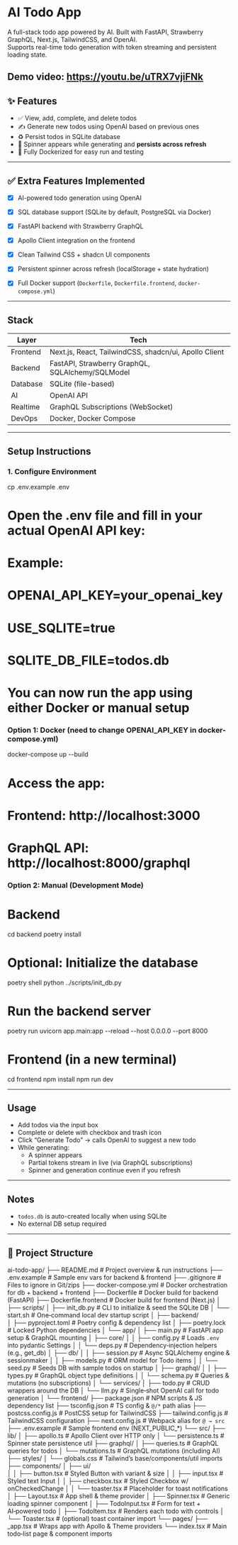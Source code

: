
# AI Todo App

A full-stack todo app powered by AI. Built with FastAPI, Strawberry GraphQL, Next.js, TailwindCSS, and OpenAI.  
Supports real-time todo generation with token streaming and persistent loading state.

Demo video: https://youtu.be/uTRX7vjiFNk
---

## ✨ Features

- ✅ View, add, complete, and delete todos
- ✍️ Generate new todos using OpenAI based on previous ones
- ♻️ Persist todos in SQLite database
- 🔄 Spinner appears while generating and **persists across refresh**
- 🐳 Fully Dockerized for easy run and testing

---

## ✅ Extra Features Implemented

- [x] AI-powered todo generation using OpenAI
- [x] SQL database support (SQLite by default, PostgreSQL via Docker)
- [x] FastAPI backend with Strawberry GraphQL
- [x] Apollo Client integration on the frontend
- [x] Clean Tailwind CSS + shadcn UI components
- [x] Persistent spinner across refresh (localStorage + state hydration)
- [x] Full Docker support (`Dockerfile`, `Dockerfile.frontend`, `docker-compose.yml`)


---
## Stack

| Layer       | Tech                             |
|------------|-----------------------------------|
| Frontend   | Next.js, React, TailwindCSS, shadcn/ui, Apollo Client |
| Backend    | FastAPI, Strawberry GraphQL, SQLAlchemy/SQLModel |
| Database   | SQLite (file-based)               |
| AI         | OpenAI API                        |
| Realtime   | GraphQL Subscriptions (WebSocket) |
| DevOps     | Docker, Docker Compose            |

---

## Setup Instructions

### 1. Configure Environment

cp .env.example .env

# Open the .env file and fill in your actual OpenAI API key:
# Example:
# OPENAI_API_KEY=your_openai_key
# USE_SQLITE=true
# SQLITE_DB_FILE=todos.db

# You can now run the app using either Docker or manual setup

### Option 1: Docker (need to change OPENAI_API_KEY in docker-compose.yml)

docker-compose up --build

# Access the app:
# Frontend:       http://localhost:3000
# GraphQL API:    http://localhost:8000/graphql

### Option 2: Manual (Development Mode)

# Backend
cd backend
poetry install

# Optional: Initialize the database
poetry shell
python ../scripts/init_db.py

# Run the backend server
poetry run uvicorn app.main:app --reload --host 0.0.0.0 --port 8000

# Frontend (in a new terminal)
cd frontend
npm install
npm run dev


---

## Usage

- Add todos via the input box
- Complete or delete with checkbox and trash icon
- Click “Generate Todo” → calls OpenAI to suggest a new todo
- While generating:
  - A spinner appears
  - Partial tokens stream in live (via GraphQL subscriptions)
  - Spinner and generation continue even if you refresh

---

##  Notes

- `todos.db` is auto-created locally when using SQLite
- No external DB setup required

---


## 📁 Project Structure

ai-todo-app/
├── README.md                 # Project overview & run instructions
├── .env.example              # Sample env vars for backend & frontend
├── .gitignore                # Files to ignore in Git/zips
├── docker-compose.yml        # Docker orchestration for db + backend + frontend
├── Dockerfile                # Docker build for backend (FastAPI)
├── Dockerfile.frontend       # Docker build for frontend (Next.js)
│
├── scripts/
│   ├── init_db.py            # CLI to initialize & seed the SQLite DB
│   └── start.sh              # One‑command local dev startup script
│
├── backend/                  
│   ├── pyproject.toml        # Poetry config & dependency list
│   ├── poetry.lock           # Locked Python dependencies
│   └── app/
│       ├── main.py           # FastAPI app setup & GraphQL mounting
│       ├── core/
│       │   ├── config.py     # Loads `.env` into pydantic Settings
│       │   └── deps.py       # Dependency‐injection helpers (e.g., get_db)
│       ├── db/
│       │   ├── session.py    # Async SQLAlchemy engine & sessionmaker
│       │   ├── models.py     # ORM model for Todo items
│       │   └── seed.py       # Seeds DB with sample todos on startup
│       ├── graphql/
│       │   ├── types.py      # GraphQL object type definitions
│       │   └── schema.py     # Queries & mutations (no subscriptions)
│       └── services/
│           ├── todo.py       # CRUD wrappers around the DB
│           └── llm.py        # Single‑shot OpenAI call for todo generation
│
└── frontend/
    ├── package.json          # NPM scripts & JS dependency list
    ├── tsconfig.json         # TS config & `@/*` path alias
    ├── postcss.config.js     # PostCSS setup for TailwindCSS
    ├── tailwind.config.js    # TailwindCSS configuration
    ├── next.config.js        # Webpack alias for `@ → src`
    ├── .env.example          # Sample frontend env (NEXT_PUBLIC_*)
    └── src/
        ├── lib/
        │   ├── apollo.ts         # Apollo Client over HTTP only
        │   └── persistence.ts    # Spinner state persistence util
        ├── graphql/
        │   ├── queries.ts        # GraphQL queries for todos
        │   └── mutations.ts      # GraphQL mutations (including AI)
        ├── styles/
        │   └── globals.css       # Tailwind’s base/components/util imports
        ├── components/
        │   ├── ui/               
        │   │   ├── button.tsx      # Styled Button with variant & size
        │   │   ├── input.tsx       # Styled text Input
        │   │   ├── checkbox.tsx    # Styled Checkbox w/ onCheckedChange
        │   │   └── toaster.tsx     # Placeholder for toast notifications
        │   ├── Layout.tsx         # App shell & theme provider
        │   ├── Spinner.tsx        # Generic loading spinner component
        │   ├── TodoInput.tsx      # Form for text + AI‑powered todo
        │   ├── TodoItem.tsx       # Renders each todo with controls
        │   └── Toaster.tsx        # (optional) toast container import
        └── pages/
            ├── _app.tsx          # Wraps app with Apollo & Theme providers
            └── index.tsx         # Main todo‑list page & component imports
